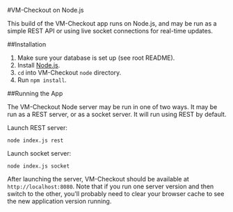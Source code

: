 #VM-Checkout on Node.js

This build of the VM-Checkout app runs on Node.js, and may be run as a simple REST API or using live socket connections for real-time updates.

##Installation

 1. Make sure your database is set up (see root README).
 2. Install [Node.js](http://www.nodejs.org "Node.js").
 3. `cd` into VM-Checkout `node` directory.
 4. Run `npm install`.

##Running the App

The VM-Checkout Node server may be run in one of two ways. It may be run as a REST server, or as a socket server. It will run using REST by default.

Launch REST server:

`node index.js rest`

Launch socket server:

`node index.js socket`

After launching the server, VM-Checkout should be available at `http://localhost:8080`. Note that if you run one server version and then switch to the other, you'll probably need to clear your browser cache to see the new application version running.
